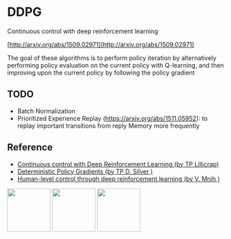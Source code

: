 # DDPG

Continuous control with deep reinforcement learning

[http://arxiv.org/abs/1509.02971](http://arxiv.org/abs/1509.02971)

The goal of these algorithms is to perform policy iteration
by alternatively performing policy evaluation 
on the current policy with Q-learning, and then improving upon the
current policy by following the policy gradient

## TODO

- Batch Normalization 
- Prioritized Experience Replay (https://arxiv.org/abs/1511.05952): to replay important transitions from reply Memory more frequently


## Reference 

- [Continuous control with Deep Reinforcement Learning (by TP Lillicrap)](http://arxiv.org/abs/1509.02971)
- [Deterministic Policy Gradients (by TP D. Silver )](http://proceedings.mlr.press/v32/silver14.pdf)
- [Human-level control through deep reinforcement learning (by V. Mnih )](https://web.stanford.edu/class/psych209/Readings/MnihEtAlHassibis15NatureControlDeepRL.pdf)


<img src="https://github.com/yusme/Gaussian-Process/blob/master/3D33.png" width="100">
<img src="https://github.com/yusme/Gaussian-Process/blob/master/3D34.png" width="100">
<img src="https://github.com/yusme/Gaussian-Process/blob/master/3D35.png" width="100">
